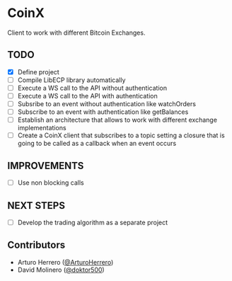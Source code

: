 # CoinX

Client to work with different Bitcoin Exchanges.

## TODO

- [x] Define project
- [ ] Compile LibECP library automatically
- [ ] Execute a WS call to the API without authentication
- [ ] Execute a WS call to the API with authentication
- [ ] Subsribe to an event without authentication like watchOrders
- [ ] Subscribe to an event with authentication like getBalances
- [ ] Establish an architecture that allows to work with different exchange implementations
- [ ] Create a CoinX client that subscribes to a topic setting a closure that is going to be called as a callback when an event occurs 

## IMPROVEMENTS

- [ ] Use non blocking calls

## NEXT STEPS

- [ ] Develop the trading algorithm as a separate project

## Contributors

- Arturo Herrero ([@ArturoHerrero][1])
- David Molinero ([@doktor500][2])


[1]: https://twitter.com/ArturoHerrero
[2]: https://twitter.com/doktor500
